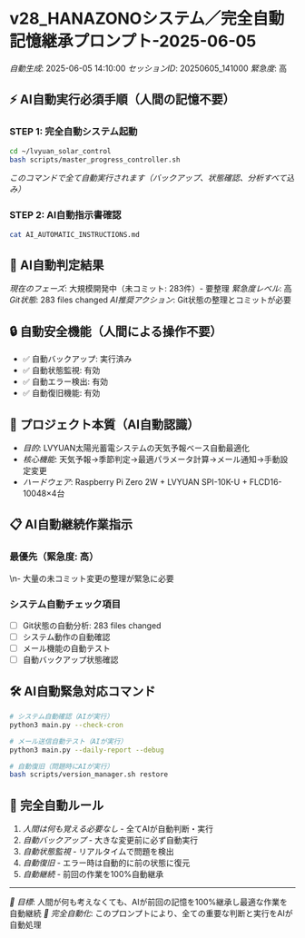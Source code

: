 # v28_HANAZONOシステム／完全自動記憶継承プロンプト-2025-06-05

*自動生成*: 2025-06-05 14:10:00
*セッションID*: 20250605_141000
*緊急度*: 高

## ⚡ AI自動実行必須手順（人間の記憶不要）

### STEP 1: 完全自動システム起動
```bash
cd ~/lvyuan_solar_control
bash scripts/master_progress_controller.sh
```
*このコマンドで全て自動実行されます（バックアップ、状態確認、分析すべて込み）*

### STEP 2: AI自動指示書確認
```bash
cat AI_AUTOMATIC_INSTRUCTIONS.md
```

## 🤖 AI自動判定結果

*現在のフェーズ*: 大規模開発中（未コミット: 283件）- 要整理
*緊急度レベル*: 高
*Git状態*: 283 files changed
*AI推奨アクション*: Git状態の整理とコミットが必要

## 🔒 自動安全機能（人間による操作不要）
- ✅ 自動バックアップ: 実行済み
- ✅ 自動状態監視: 有効
- ✅ 自動エラー検出: 有効
- ✅ 自動復旧機能: 有効

## 🎯 プロジェクト本質（AI自動認識）
- *目的*: LVYUAN太陽光蓄電システムの天気予報ベース自動最適化
- *核心機能*: 天気予報→季節判定→最適パラメータ計算→メール通知→手動設定変更
- *ハードウェア*: Raspberry Pi Zero 2W + LVYUAN SPI-10K-U + FLCD16-10048×4台

## 📋 AI自動継続作業指示

### 最優先（緊急度: 高）
\n- 大量の未コミット変更の整理が緊急に必要

### システム自動チェック項目
- [ ] Git状態の自動分析: 283 files changed
- [ ] システム動作の自動確認
- [ ] メール機能の自動テスト
- [ ] 自動バックアップ状態確認

## 🛠️ AI自動緊急対応コマンド
```bash
# システム自動確認（AIが実行）
python3 main.py --check-cron

# メール送信自動テスト（AIが実行）
python3 main.py --daily-report --debug

# 自動復旧（問題時にAIが実行）
bash scripts/version_manager.sh restore
```

## 🔄 完全自動ルール
1. *人間は何も覚える必要なし* - 全てAIが自動判断・実行
2. *自動バックアップ* - 大きな変更前に必ず自動実行
3. *自動状態監視* - リアルタイムで問題を検出
4. *自動復旧* - エラー時は自動的に前の状態に復元
5. *自動継続* - 前回の作業を100%自動継承

---
*🎯 目標*: 人間が何も考えなくても、AIが前回の記憶を100%継承し最適な作業を自動継続
*🤖 完全自動化*: このプロンプトにより、全ての重要な判断と実行をAIが自動処理
